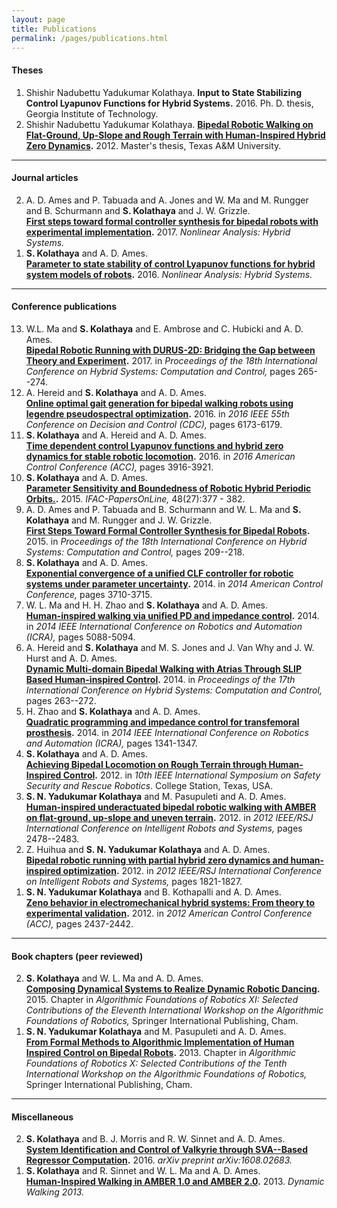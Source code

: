 ```yaml
---
layout: page
title: Publications
permalink: /pages/publications.html
---
```




<h4>Theses</h4>

<ol>
<li>
Shishir Nadubettu Yadukumar Kolathaya.
<B>Input to State Stabilizing Control Lyapunov Functions for Hybrid Systems.</B>
2016.
Ph. D. thesis, Georgia Institute of Technology.
</li>
<li>
Shishir Nadubettu Yadukumar Kolathaya.
<B><A HREF="https://oaktrust.library.tamu.edu/handle/1969.1/148284?show=full">Bipedal Robotic Walking on Flat-Ground, Up-Slope and Rough Terrain with Human-Inspired Hybrid Zero Dynamics</A>.</B>
2012.
Master's thesis, Texas A&M University.
</li>
</ol>

<hr noshade="" size="1" width="100%">

<h4>Journal articles</h4>

<ol reversed>
<li>
 A. D. Ames and P. Tabuada and A. Jones and W. Ma and M. Rungger and B. Schurmann and <B>S. Kolathaya</B> and J. W. Grizzle.<br>
<B><A HREF="http://www.sciencedirect.com/science/article/pii/S1751570X1730002X">First steps toward formal controller synthesis for bipedal robots with experimental implementation</A>.</B>
2017.
<I>Nonlinear Analysis: Hybrid Systems.</I>
</li>

<li>
 <B>S. Kolathaya</B> and A. D. Ames.<br>
<B><A HREF="http://www.sciencedirect.com/science/article/pii/S1751570X16300607">Parameter to state stability of control Lyapunov functions for hybrid system models of robots</A>.</B>
2016.
<I>Nonlinear Analysis: Hybrid Systems.</I>
</li>
</ol>

<hr noshade="" size="1" width="100%">

<h4>Conference publications</h4>

<ol  reversed >

<li>
 W.L. Ma and <B>S. Kolathaya</B> and E. Ambrose and C. Hubicki and A. D. Ames.<br>
<B><A HREF="http://dl.acm.org/citation.cfm?doid=3049797.3049823">Bipedal Robotic Running with DURUS-2D: Bridging the Gap between Theory and Experiment</A>.</B>
2017.
in <I>Proceedings of the 18th International Conference on Hybrid Systems: Computation and Control,</I> pages 265--274.
</li>

<li>
 A. Hereid and <B>S. Kolathaya</B> and A. D. Ames.<br>
<B><A HREF="http://ieeexplore.ieee.org/document/7799218/">Online optimal gait generation for bipedal walking robots using legendre pseudospectral optimization</A>.</B>
2016.
in <I>2016 IEEE 55th Conference on Decision and Control (CDC),</I> pages 6173-6179.
</li>

<li>
 <B>S. Kolathaya</B> and A. Hereid and A. D. Ames.<br>
<B><A HREF="http://ieeexplore.ieee.org/document/7525524/">Time dependent control Lyapunov functions and hybrid zero dynamics for stable robotic locomotion</A>.</B>
2016.
in <I>2016 American Control Conference (ACC),</I> pages 3916-3921.
</li>

<li>
 <B>S. Kolathaya</B> and A. D. Ames.<br>
<B><A HREF="http://www.sciencedirect.com/science/article/pii/S2405896315024611">Parameter Sensitivity and Boundedness of Robotic Hybrid Periodic Orbits.</A>.</B>
2015.
<I>IFAC-PapersOnLine,</I> 48(27):377 - 382.
</li>

<li>
 A. D. Ames and P. Tabuada and B. Schurmann and W. L. Ma and <B>S. Kolathaya</B> and M. Rungger and J. W. Grizzle.<br>
<B><A HREF="http://doi.acm.org/10.1145/2728606.2728611">First Steps Toward Formal Controller Synthesis for Bipedal Robots</A>.</B>
2015.
in <I>Proceedings of the 18th International Conference on Hybrid Systems: Computation and Control,</I> pages 209--218.
</li>

<li>
 <B>S. Kolathaya</B> and A. D. Ames.<br>
<B><A HREF="http://ieeexplore.ieee.org/abstract/document/6859407/">Exponential convergence of a unified CLF controller for robotic systems under parameter uncertainty</A>.</B>
2014.
in <I>2014 American Control Conference,</I> pages 3710-3715.
</li>

<li>
 W. L. Ma and H. H. Zhao and <B>S. Kolathaya</B> and A. D. Ames.<br>
<B><A HREF="http://ieeexplore.ieee.org/document/6907605/">Human-inspired walking via unified PD and impedance control</A>.</B>
2014.
in <I>2014 IEEE International Conference on Robotics and Automation (ICRA),</I> pages 5088-5094.
</li>

<li>
 A. Hereid and <B>S. Kolathaya</B> and M. S. Jones and J. Van Why and J. W. Hurst and A. D. Ames.<br>
<B><A HREF="http://doi.acm.org/10.1145/2562059.2562143">Dynamic Multi-domain Bipedal Walking with Atrias Through SLIP Based Human-inspired Control</A>.</B>
2014.
in <I>Proceedings of the 17th International Conference on Hybrid Systems: Computation and Control,</I> pages 263--272.
</li>

<li>
 H. Zhao and <B>S. Kolathaya</B> and A. D. Ames.<br>
<B><A HREF="http://ieeexplore.ieee.org/document/6907026/">Quadratic programming and impedance control for transfemoral prosthesis</A>.</B>
2014.
in <I>2014 IEEE International Conference on Robotics and Automation (ICRA),</I> pages 1341-1347.
</li>

<li>
 <B>S. Kolathaya</B> and A. D. Ames.<br>
<B><A HREF="http://citeseerx.ist.psu.edu/viewdoc/citations;jsessionid=A7D2DB13A63E175C1139B694C410FEE5?doi=10.1.1.651.7266">Achieving Bipedal Locomotion on Rough Terrain through Human-Inspired Control</A>.</B>
2012.
in <I>10th IEEE International Symposium on Safety Security and Rescue Robotics</I>.
College Station, Texas, USA.
</li>

<li>
 <B>S. N. Yadukumar Kolathaya</B> and M. Pasupuleti and A. D. Ames.<br>
<B><A HREF="http://ieeexplore.ieee.org/abstract/document/6386182/">Human-inspired underactuated bipedal robotic walking with AMBER on flat-ground, up-slope and uneven terrain</A>.</B>
2012.
in <I>2012 IEEE/RSJ International Conference on Intelligent Robots and Systems,</I> pages 2478--2483.
</li>

<li>
 Z. Huihua and <B>S. N. Yadukumar Kolathaya</B> and A. D. Ames.<br>
<B><A HREF="http://ieeexplore.ieee.org/document/6386241/">Bipedal robotic running with partial hybrid zero dynamics and human-inspired optimization</A>.</B>
2012.
in <I>2012 IEEE/RSJ International Conference on Intelligent Robots and Systems,</I> pages 1821-1827.
</li>

<li>
 <B>S. N. Yadukumar Kolathaya</B> and B. Kothapalli and A. D. Ames.<br>
<B><A HREF="http://ieeexplore.ieee.org/document/6315696/">Zeno behavior in electromechanical hybrid systems: From theory to experimental validation</A>.</B>
2012.
in <I>2012 American Control Conference (ACC),</I> pages 2437-2442.
</li>

</ol>



<hr noshade="" size="1" width="100%">

<h4>Book chapters (peer reviewed)</h4>

<ol reversed>

<li>
 <B>S. Kolathaya</B> and W. L. Ma and A. D. Ames.<br>
<B><A HREF="http://link.springer.com/chapter/10.1007%2F978-3-319-16595-0_25">Composing Dynamical Systems to Realize Dynamic Robotic Dancing</A>.</B>
2015.
Chapter in <I>Algorithmic Foundations of Robotics XI: Selected Contributions of the Eleventh International Workshop on the Algorithmic Foundations of Robotics,</I>
Springer International Publishing, Cham.
</li>

<li>
 <B>S. N. Yadukumar Kolathaya</B> and M. Pasupuleti and A. D. Ames.<br>
<B><A HREF="http://link.springer.com/chapter/10.1007%2F978-3-319-16595-0_25">From Formal Methods to Algorithmic Implementation of Human Inspired Control on Bipedal Robots</A>.</B>
2013.
Chapter in <I>Algorithmic Foundations of Robotics X: Selected Contributions of the Tenth International Workshop on the Algorithmic Foundations of Robotics,</I>
Springer International Publishing, Cham.
</li>
</ol>


<hr noshade="" size="1" width="100%">

<h4>Miscellaneous</h4>

<ol reversed>
<li>
 <B>S. Kolathaya</B> and B. J. Morris and R. W. Sinnet and A. D. Ames.<br>
<B><A HREF="https://arxiv.org/abs/1608.02683">System Identification and Control of Valkyrie through SVA--Based Regressor Computation</A>.</B>
2016.
<I>arXiv preprint arXiv:1608.02683.</I>
</li>

<li>
 <B>S. Kolathaya</B> and R. Sinnet and W. L. Ma and A. D. Ames.<br>
<B><A HREF="http://www.cmu.edu/dynamic-walking/files/abstracts/Kolathaya_2013_DW.pdf">Human-Inspired Walking in AMBER 1.0 and AMBER 2.0</A>.</B>
2013.
<I>Dynamic Walking 2013.</I>
</li>
</ol>

